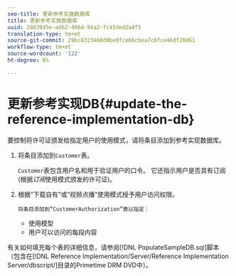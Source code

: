 ```yaml
---
seo-title: 更新参考实施数据库
title: 更新参考实施数据库
uuid: 2883045e-ad62-466d-94a2-fc45ded2a4f5
translation-type: tm+mt
source-git-commit: 29bc8323460d9be0fce66cbea7c6fce46df20d61
workflow-type: tm+mt
source-wordcount: '122'
ht-degree: 0%

---
```



# 更新参考实现DB{#update-the-reference-implementation-db}

要控制将许可证颁发给指定用户的使用模式，请将条目添加到参考实现数据库。

1. 将条目添加到`Customer`表。

   `Customer`表包含用户名和用于验证用户的口令。 它还指示用户是否具有订阅(根据&#x200B;*订阅*&#x200B;使用模式颁发的许可证)。

1. 根据“下载自有”或“视频点播”使用模式授予用户访问权限。

       将条目添加到“CustomerAuthorization”表以指定：
   
   * 使用模型
   * 用户可以访问的每段内容

有关如何填充每个表的详细信息，请参阅[!DNL PopulateSampleDB.sql]脚本（包含在[!DNL Reference Implementation/Server/Reference Implementation Server/dbscript/]目录的Primetime DRM DVD中）。
